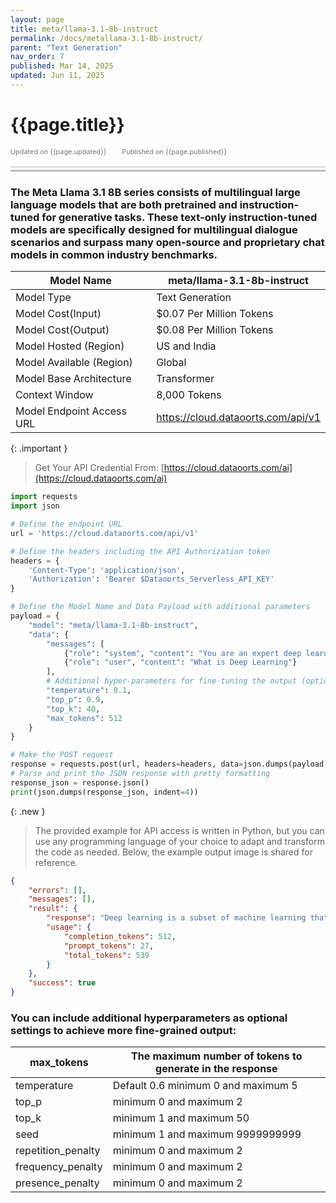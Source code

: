 ```yaml
---
layout: page
title: meta/llama-3.1-8b-instruct
permalink: /docs/metallama-3.1-8b-instruct/
parent: "Text Generation"
nav_order: 7
published: Mar 14, 2025
updated: Jun 11, 2025
---
```


# {{page.title}}

<div style="font-size:0.78em;color: #797878; margin-bottom:1.5em;">
     <span>Updated on {{page.updated}}</span>
    <span style="margin-left:2em;">Published on {{page.published}}</span>
</div>

<hr style="border:none;height:3px;background-color:#e0e0e0;margin:0;">
<hr style="border:none;height:3px;background-color:#bebebe;margin-top:0.2em;margin-bottom:1.5em;">

### The Meta Llama 3.1 8B series consists of multilingual large language models that are both pretrained and instruction-tuned for generative tasks. These text-only instruction-tuned models are specifically designed for multilingual dialogue scenarios and surpass many open-source and proprietary chat models in common industry benchmarks.


| Model Name                |meta/llama-3.1-8b-instruct               |
|---------------------------|-----------------------------------------|
| Model Type                |    Text  Generation                     |
| Model Cost(Input)         | $0.07 Per Million Tokens                |
| Model Cost(Output)        | $0.08 Per Million Tokens                |
| Model Hosted (Region)     | US and India                            |
| Model Available (Region)  | Global                                  |
| Model Base Architecture   | Transformer                             |
| Context Window            | 8,000 Tokens                            |
| Model Endpoint Access URL | https://cloud.dataoorts.com/api/v1      |


{: .important }
> Get Your API Credential From: [https://cloud.dataoorts.com/ai](https://cloud.dataoorts.com/ai)

```python
import requests
import json

# Define the endpoint URL
url = 'https://cloud.dataoorts.com/api/v1'

# Define the headers including the API Authorization token
headers = {
    'Content-Type': 'application/json',
    'Authorization': 'Bearer $Dataoorts_Serverless_API_KEY'
}

# Define the Model Name and Data Payload with additional parameters
payload = {
    "model": "meta/llama-3.1-8b-instruct",
    "data": {
        "messages": [
            {"role": "system", "content": "You are an expert deep learning engineer"},
            {"role": "user", "content": "What is Deep Learning"}
        ],
        # Additional hyper-parameters for fine-tuning the output (optional):
        "temperature": 0.1,
        "top_p": 0.9,
        "top_k": 40,
        "max_tokens": 512
    }
}

# Make the POST request
response = requests.post(url, headers=headers, data=json.dumps(payload))
# Parse and print the JSON response with pretty formatting
response_json = response.json()
print(json.dumps(response_json, indent=4))
```

{: .new }
> The provided example for API access is written in Python, but you can use any programming language of your choice to adapt and transform the code as needed. Below, the example output image is shared for reference.


```json
{
    "errors": [],
    "messages": [],
    "result": {
        "response": "Deep learning is a subset of machine learning that involves the use of artificial neural networks (ANNs) to analyze and interpret data. It is a type of machine learning that is inspired by the structure and function of the human brain, with multiple layers of interconnected nodes or \"neurons\" that process and transmit information.\n\nDeep learning algorithms are designed to learn and improve their performance on a specific task by automatically adjusting the connections between these nodes, or \"weights,\" based on the data they are trained on. This process is called backpropagation, and it allows the network to learn complex patterns and relationships in the data.\n\nDeep learning has several key characteristics that distinguish it from other types of machine learning:\n\n1. **Multiple layers**: Deep learning models typically consist of multiple layers of interconnected nodes, with each layer processing the output of the previous layer.\n2. **Non-linearity**: Deep learning models use non-linear activation functions, such as the sigmoid or ReLU (Rectified Linear Unit) function, to introduce non-linearity into the model.\n3. **Large number of parameters**: Deep learning models have a large number of parameters, which are adjusted during training to optimize the model's performance.\n4. **Automatic feature learning**: Deep learning models can automatically learn relevant features from the data, rather than relying on hand-engineered features.\n\nSome common applications of deep learning include:\n\n1. **Computer vision**: Image and video analysis, object detection, image segmentation, and image generation.\n2. **Natural language processing**: Text classification, language translation, sentiment analysis, and text generation.\n3. **Speech recognition**: Speech-to-text systems, voice assistants, and speech recognition for voice-controlled interfaces.\n4. **Robotics**: Control of robots, autonomous vehicles, and other machines that require complex decision-making and control.\n\nSome popular deep learning architectures include:\n\n1. **Convolutional Neural Networks (CNNs)**: Used for image and video analysis.\n2. **Recurrent Neural Networks (RNNs)**: Used for sequential data, such as speech and text.\n3. **Long Short-Term Memory (LSTM) networks**: A type of RNN that is particularly well-suited for sequential data.\n4. **Generative Adversarial Networks (GANs)**: Used for generating new data that resembles existing data.\n\nDeep learning has many benefits, including:\n\n1. **Improved accuracy**: Deep learning models can achieve state-of-the-art performance on many tasks.\n2. **Automatic feature learning**: Deep learning models can automatically learn relevant features from the data.\n",
        "usage": {
            "completion_tokens": 512,
            "prompt_tokens": 27,
            "total_tokens": 539
        }
    },
    "success": true
}
```

### You can include additional hyperparameters as optional settings to achieve more fine-grained output:

| max_tokens             | The maximum number of tokens to generate in the response |
|------------------------|----------------------------------------------------------|
| temperature            | Default 0.6 minimum 0 and maximum 5                      |
| top_p                  | minimum 0 and maximum 2                                  |
| top_k                  | minimum 1 and maximum 50                                 |
| seed                   |  minimum 1 and maximum 9999999999                        |
| repetition_penalty     | minimum 0 and maximum 2                                  |
| frequency_penalty      | minimum 0 and maximum 2                                  |
| presence_penalty       |minimum 0 and maximum 2                                   |